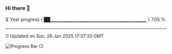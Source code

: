 ### Hi there 👋

⏳ Year progress { ██▁▁▁▁▁▁▁▁▁▁▁▁▁▁▁▁▁▁▁▁▁▁▁▁▁▁▁▁ } 7.05 %

---

⏰ Updated on Sun, 26 Jan 2025 17:37:33 GMT

![Progress Bar CI](https://github.com/IshwaranRudhara/GIT-ACTION/workflows/Progress%20Bar%20CI/badge.svg)
